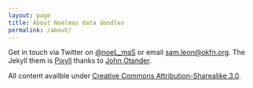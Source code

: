 ```yaml
---
layout: page
title: About Noelmas data doodles
permalink: /about/
---
```


Get in touch via Twitter on [@noeL_maS](https://twitter.com/noel_mas) or email sam.leon@okfn.org. The Jekyll them is [Pixyll](https://github.com/johnotander/pixyll) thanks to [John Otander](http://johnotander.com). 

All content availble under [Creative Commons Attribution-Sharealike 3.0](https://creativecommons.org/licenses/by-sa/3.0/).